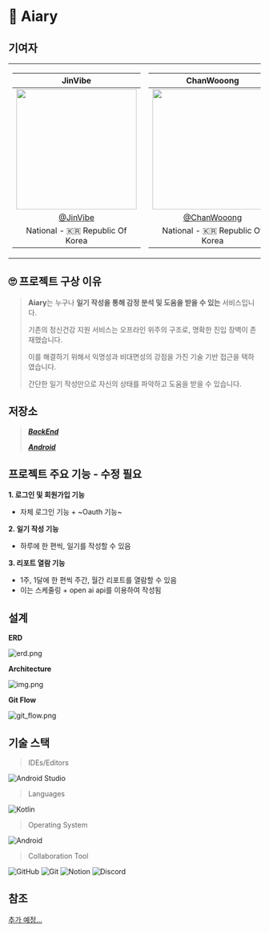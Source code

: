 # 📕 Aiary

## 기여자
<table>
<tr>
<td>

|                      JinVibe                       |
| :------------------------------------------------: |
| <img width="240px" src="https://avatars.githubusercontent.com/u/127033666?s=400&u=c42e3e5c82c63bc2b0717c1ca8ef49bd75ee2ac8&v=4" /> |
|     [@JinVibe](https://github.com/JinVibe)       |
|          National - 🇰🇷 Republic Of Korea           |

</td>
<td>

|                  ChanWooong                   |
| :------------------------------------------------: |
| <img width="240px" src="https://avatars.githubusercontent.com/u/104716006?v=4" /> |
|     [@ChanWooong](https://github.com/ChanWooong) |
|          National - 🇰🇷 Republic Of Korea            |

</td>
</tr>
</table>

## 🙄 프로젝트 구상 이유
> **Aiary**는 누구나 **일기 작성을 통해 감정 분석 및 도움을 받을 수 있는** 서비스입니다.
>
> 기존의 정신건강 지원 서비스는 오프라인 위주의 구조로, 명확한 진입 장벽이 존재했습니다.
>
> 이를 해결하기 위해서 익명성과 비대면성의 강점을 가진 기술 기반 접근을 택하였습니다.
>
> 간단한 일기 작성만으로 자신의 상태를 파악하고 도움을 받을 수 있습니다.

## 저장소
> [**_BackEnd_**](https://github.com/TeamAiary/TA_BE)
>
> [**_Android_**](https://github.com/TeamAiary/TA_Android)

## 프로젝트 주요 기능 - 수정 필요
**1. 로그인 및 회원가입 기능**
- 자체 로그인 기능 + ~Oauth 기능~

**2. 일기 작성 기능**
- 하루에 한 편씩, 일기를 작성할 수 있음

**3. 리포트 열람 기능**
- 1주, 1달에 한 편씩 주간, 월간 리포트를 열람할 수 있음
- 이는 스케줄링 + open ai api를 이용하여 작성됨

## 설계

**ERD**

![erd.png](image/erd.png)

**Architecture**

![img.png](image/arch.png)

**Git Flow**

![git_flow.png](image/git_flow.png)

## 기술 스택
> IDEs/Editors
>
![Android Studio](https://img.shields.io/badge/android%20studio-346ac1?style=for-the-badge&logo=android%20studio&logoColor=white)
> Languages
>
![Kotlin](https://img.shields.io/badge/kotlin-%237F52FF.svg?style=for-the-badge&logo=kotlin&logoColor=white)
> Operating System
>
![Android](https://img.shields.io/badge/Android-3DDC84?style=for-the-badge&logo=android&logoColor=white)

> Collaboration Tool
>
![GitHub](https://img.shields.io/badge/GitHub-181717?style=for-the-badge&logo=github&logoColor=white)
![Git](https://img.shields.io/badge/Git-F05032?style=for-the-badge&logo=git&logoColor=white)
![Notion](https://img.shields.io/badge/Notion-000000?style=for-the-badge&logo=notion&logoColor=white)
![Discord](https://img.shields.io/badge/Discord-5865F2?style=for-the-badge&logo=discord&logoColor=white)

## 참조
[추가 예정...]()

